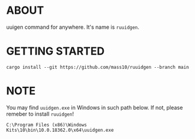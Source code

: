 # ABOUT

uuigen command for anywhere. It's name is `ruuidgen`.

# GETTING STARTED

```COMMAND
cargo install --git https://github.com/mass10/ruuidgen --branch main
```

# NOTE

You may find `uuidgen.exe` in Windows in such path below. If not, please remeber to install `ruuidgen`!

```CMD
C:\Program Files (x86)\Windows Kits\10\bin\10.0.18362.0\x64\uuidgen.exe
```

